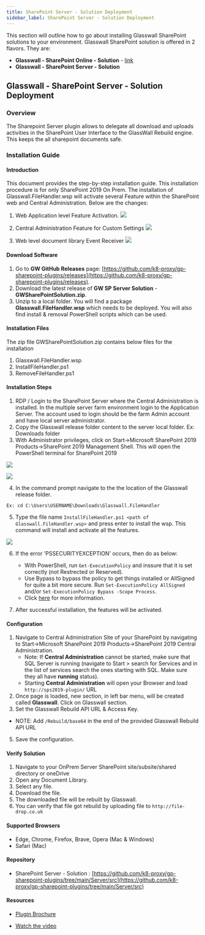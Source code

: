 ```yaml
---
title: SharePoint Server - Solution Deployment
sidebar_label: SharePoint Server - Solution Deployment
---
```



This section will outline how to go about installing Glasswall SharePoint solutions to your environment. Glasswall SharePoint solution is offered in 2 flavors. They are:

- **Glasswall - SharePoint Online - Solution** - [link](../online/sharepoint-online-solution-deployment.md)
- **Glasswall - SharePoint Server - Solution**


## Glasswall - SharePoint Server - Solution Deployment

### Overview

The Sharepoint Server plugin allows to delegate all download and uploads activities in the SharePoint User Interface to the GlassWall Rebuild engine. This keeps the all sharepoint documents safe.


### Installation Guide

#### Introduction 

This document provides the step-by-step installation guide. This installation procedure is for only SharePoint 2019 On Prem. The installation of Glasswall.FileHandler.wsp will activate several Feature within the SharePoint web and Central Administration. Below are the changes:


1. Web Application level Feature Activation.
![](../../../../static/img/docs/websites/sharepoint/server/install-1.png)

2. Central Administration Feature for Custom Settings
![](../../../../static/img/docs/websites/sharepoint/server/install-2.png)

3. Web level document library Event Receiver
![](../../../../static/img/docs/websites/sharepoint/server/install-3.png)


#### Download Software
1. Go to **GW GitHub Releases** page: [https://github.com/k8-proxy/gp-sharepoint-plugins/releases](https://github.com/k8-proxy/gp-sharepoint-plugins/releases).
2. Download the latest release of **GW SP Server Solution** - **GWSharePointSolution.zip**.
3. Unzip to a local folder. You will find a package **Glasswall.FileHandler.wsp** which needs to be deployed. You will also find install & removal PowerShell scripts which can be used.
 
#### Installation Files
The zip file GWSharePointSolution.zip contains below files for the installation
1. Glasswall.FileHandler.wsp
2. InstallFileHandler.ps1
3. RemoveFileHandler.ps1

#### Installation Steps 
1. RDP / Login to the SharePoint Server where the Central Administration is installed. In the multiple server farm environment login to the Application Server. The account used to login should be the farm Admin account and have local server administrator.
2. Copy the Glasswall release folder content to the server local folder. Ex: Downloads folder
3. With Administrator privileges, click on Start->Microsoft SharePoint 2019 Products->SharePoint 2019 Management Shell. This will open the PowerShell terminal for SharePoint 2019

![](../../../../static/img/docs/websites/sharepoint/server/install-4.png)

![](../../../../static/img/docs/websites/sharepoint/server/install-5.png)

4. In the command prompt navigate to the the location of the Glasswall release folder.

```   
Ex: cd C:\Users\USERNAME\Downloads\Glasswall.FileHandler
```

5. Type the file name `InstallFileHandler.ps1 <path of Glasswall.FileHandler.wsp>`  and press enter to install the wsp. This command will install and activate all the features.

![](../../../../static/img/docs/websites/sharepoint/server/SP-onpremInst.png)

6. If the error 'PSSECURITYEXCEPTION' occurs, then do as below:
    - With PowerShell, run `Get-ExecutionPolicy` and inssure that it is set correctly (not Restrected or Reserved). 
    - Use Bypass to bypass the policy to get things installed or AllSigned for quite a bit more secure. Run `Set-ExecutionPolicy AllSigned` and/or `Set-ExecutionPolicy Bypass -Scope Process`.
    - Click [here](https://go.microsoft.com/fwlink/?LinkID=135170) for more information.

7. After successful installation, the features will be activated.

#### Configuration
1. Navigate to Central Administration Site of your SharePoint by navigating to Start->Microsoft SharePoint 2019 Products->SharePoint 2019 Central Administration.
   - Note: If **Central Administration** cannot be started, make sure that SQL Server is running (navigate to Start > search for Services and in the list of services search the ones starting with SQL. Make sure they all have **running** status).
   - Starting **Central Administration** will open your Browser and load `http://sps2019-plugin/` URL
2. Once page is loaded, new section, in left bar menu, will be created called **Glasswall**. Click on Glasswall section.
3. Set the Glasswall Rebuild API URL & Access Key. 
- NOTE: Add `/Rebuild/base64` in the end of the provided Glasswall Rebuild API URL
5. Save the configuration.

#### Verify Solution
1. Navigate to your OnPrem Server SharePoint site/subsite/shared directory or oneDrive
2. Open any Document Library.
3. Select any file. 
4. Download the file.
5. The downloaded file will be rebuilt by Glasswall.
6. You can verify that file got rebuild by uploading file to `http://file-drop.co.uk`

#### Supported Browsers
- Edge, Chrome, Firefox, Brave, Opera (Mac & Windows)
- Safari (Mac)
  
#### Repository
- SharePoint Server - Solution : [https://github.com/k8-proxy/gp-sharepoint-plugins/tree/main/Server/src](https://github.com/k8-proxy/gp-sharepoint-plugins/tree/main/Server/src)

#### Resources
- [Plugin Brochure](https://github.com/k8-proxy/gp-sharepoint-plugins/blob/main/Server/doc/SharePointCloudPlugin-v1.pdf)

- [Watch the video](../../../../static/video/docs/websites/sharepoint/server/SharePoint-Server-Installation.mp4)
